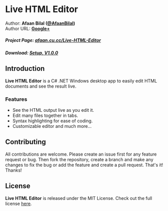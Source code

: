 Live HTML Editor
==============

Author: **Afaan Bilal ([@AfaanBilal](https://github.com/AfaanBilal))**   
Author URL: **[Google+](https://google.com/+AfaanBilal)**

##### Project Page: [afaan.cu.cc/Live-HTML-Editor](http://afaan.cu.cc/Live-HTML-Editor)
##### Download: [Setup, V1.0.0](http://afaan.cu.cc/Live-HTML-Editor/Live-HTML-Editor-1.0.0-Setup.zip)

## Introduction
**Live HTML Editor** is a C# .NET Windows desktop app to easily edit HTML documents and
see the result live. 

### Features
- See the HTML output live as you edit it.
- Edit many files together in tabs.
- Syntax highlighting for ease of coding.
- Customizable editor and much more...

## Contributing
All contributions are welcome. Please create an issue first for any feature request
or bug. Then fork the repository, create a branch and make any changes to fix the bug 
or add the feature and create a pull request. That's it!
Thanks!

## License
**Live HTML Editor** is released under the MIT License.
Check out the full license [here](LICENSE).
